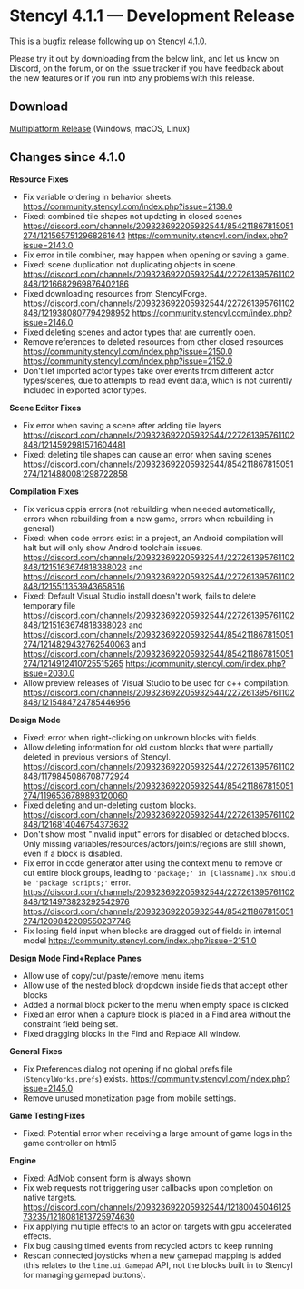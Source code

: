 # Stencyl 4.1.1 — Development Release

This is a bugfix release following up on Stencyl 4.1.0.

Please try it out by downloading from the below link, and let us know on Discord, on the forum, or on the issue tracker if you have feedback about the new features or if you run into any problems with this release.

## Download

[Multiplatform Release](https://www.stencyl.com/download/get/4.1.1/multiplatform/) (Windows, macOS, Linux)

## Changes since 4.1.0

**Resource Fixes**
- Fix variable ordering in behavior sheets. https://community.stencyl.com/index.php?issue=2138.0
- Fixed: combined tile shapes not updating in closed scenes https://discord.com/channels/209323692205932544/854211867815051274/1215657512968261643 https://community.stencyl.com/index.php?issue=2143.0
- Fix error in tile combiner, may happen when opening or saving a game.
- Fixed: scene duplication not duplicating objects in scene. https://discord.com/channels/209323692205932544/227261395761102848/1216682969876402186
- Fixed downloading resources from StencylForge. https://discord.com/channels/209323692205932544/227261395761102848/1219380807794298952 https://community.stencyl.com/index.php?issue=2146.0
- Fixed deleting scenes and actor types that are currently open.
- Remove references to deleted resources from other closed resources https://community.stencyl.com/index.php?issue=2150.0 https://community.stencyl.com/index.php?issue=2152.0
- Don't let imported actor types take over events from different actor types/scenes, due to attempts to read event data, which is not currently included in exported actor types.

**Scene Editor Fixes**
- Fix error when saving a scene after adding tile layers https://discord.com/channels/209323692205932544/227261395761102848/1214592981571604481
- Fixed: deleting tile shapes can cause an error when saving scenes https://discord.com/channels/209323692205932544/854211867815051274/1214880081298722858

**Compilation Fixes**
- Fix various cppia errors (not rebuilding when needed automatically, errors when rebuilding from a new game, errors when rebuilding in general)
- Fixed: when code errors exist in a project, an Android compilation will halt but will only show Android toolchain issues. https://discord.com/channels/209323692205932544/227261395761102848/1215163674818388028 and https://discord.com/channels/209323692205932544/227261395761102848/1215511353943658516
- Fixed: Default Visual Studio install doesn't work, fails to delete temporary file https://discord.com/channels/209323692205932544/227261395761102848/1215163674818388028 and https://discord.com/channels/209323692205932544/854211867815051274/1214829432762540063 and https://discord.com/channels/209323692205932544/854211867815051274/1214912410725515265 https://community.stencyl.com/index.php?issue=2030.0
- Allow preview releases of Visual Studio to be used for c++ compilation. https://discord.com/channels/209323692205932544/227261395761102848/1215484724785446956

**Design Mode**
- Fixed: error when right-clicking on unknown blocks with fields.
- Allow deleting information for old custom blocks that were partially deleted in previous versions of Stencyl. https://discord.com/channels/209323692205932544/227261395761102848/1179845086708772924 https://discord.com/channels/209323692205932544/854211867815051274/1196536789893120060
- Fixed deleting and un-deleting custom blocks. https://discord.com/channels/209323692205932544/227261395761102848/1216814046754373632
- Don't show most "invalid input" errors for disabled or detached blocks. Only missing variables/resources/actors/joints/regions are still shown, even if a block is disabled.
- Fix error in code generator after using the context menu to remove or cut entire block groups, leading to `'package;' in [Classname].hx should be 'package scripts;'` error. https://discord.com/channels/209323692205932544/227261395761102848/1214973823292542976 https://discord.com/channels/209323692205932544/854211867815051274/1209842209550237746
- Fix losing field input when blocks are dragged out of fields in internal model https://community.stencyl.com/index.php?issue=2151.0

**Design Mode Find+Replace Panes**
- Allow use of copy/cut/paste/remove menu items
- Allow use of the nested block dropdown inside fields that accept other blocks
- Added a normal block picker to the menu when empty space is clicked
- Fixed an error when a capture block is placed in a Find area without the constraint field being set.
- Fixed dragging blocks in the Find and Replace All window.

**General Fixes**
- Fix Preferences dialog not opening if no global prefs file (`StencylWorks.prefs`) exists. https://community.stencyl.com/index.php?issue=2145.0
- Remove unused monetization page from mobile settings.

**Game Testing Fixes**
- Fixed: Potential error when receiving a large amount of game logs in the game controller on html5

**Engine**
- Fixed: AdMob consent form is always shown
- Fix web requests not triggering user callbacks upon completion on native targets. https://discord.com/channels/209323692205932544/1218004504612573235/1218081813725974630
- Fix applying multiple effects to an actor on targets with gpu accelerated effects.
- Fix bug causing timed events from recycled actors to keep running
- Rescan connected joysticks when a new gamepad mapping is added (this relates to the `lime.ui.Gamepad` API, not the blocks built in to Stencyl for managing gamepad buttons).
